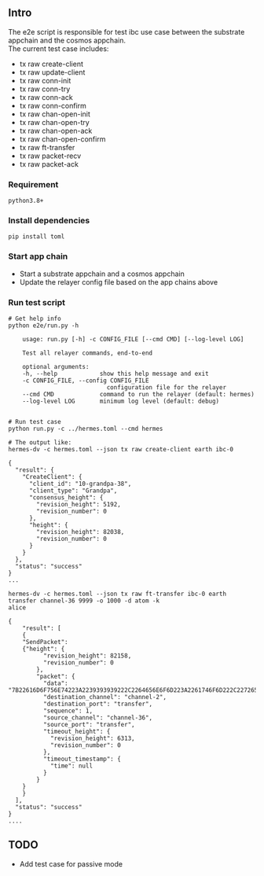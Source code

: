 ## Intro
The e2e script is responsible for test ibc use case between the substrate appchain and the cosmos appchain.   
The current test case includes: 
+ tx raw create-client	
+ tx raw update-client	
+ tx raw conn-init	
+ tx raw conn-try	
+ tx raw conn-ack	
+ tx raw conn-confirm	
+ tx raw chan-open-init	
+ tx raw chan-open-try	
+ tx raw chan-open-ack	
+ tx raw chan-open-confirm	
+ tx raw ft-transfer	
+ tx raw packet-recv	
+ tx raw packet-ack	

### Requirement
```
python3.8+
```
### Install dependencies
```
pip install toml
```
### Start app chain
- Start a substrate appchain and a cosmos appchain 
- Update the relayer config file based on the app chains above
### Run test script
```
# Get help info
python e2e/run.py -h

    usage: run.py [-h] -c CONFIG_FILE [--cmd CMD] [--log-level LOG]

    Test all relayer commands, end-to-end

    optional arguments:
    -h, --help            show this help message and exit
    -c CONFIG_FILE, --config CONFIG_FILE
                            configuration file for the relayer
    --cmd CMD             command to run the relayer (default: hermes)
    --log-level LOG       minimum log level (default: debug)


# Run test case
python run.py -c ../hermes.toml --cmd hermes

# The output like:
hermes-dv -c hermes.toml --json tx raw create-client earth ibc-0

{
  "result": {
    "CreateClient": {
      "client_id": "10-grandpa-38",
      "client_type": "Grandpa",
      "consensus_height": {
        "revision_height": 5192,
        "revision_number": 0
      },
      "height": {
        "revision_height": 82038,
        "revision_number": 0
      }
    }
  },
  "status": "success"
}
...

hermes-dv -c hermes.toml --json tx raw ft-transfer ibc-0 earth transfer channel-36 9999 -o 1000 -d atom -k
alice

{
    "result": [
    {
    "SendPacket":
    {"height": {
          "revision_height": 82158,
          "revision_number": 0
        },
        "packet": {
          "data": "7B22616D6F756E74223A2239393939222C2264656E6F6D223A2261746F6D222C227265636569766572223A2230434441334634374546334334393036363933423137304546363530454239363843354634423243222C2273656E646572223A22636F736D6F73317868326A767A396563747938716463746C6773636D797332647235677A3732396B306C377834227D",
          "destination_channel": "channel-2",
          "destination_port": "transfer",
          "sequence": 1,
          "source_channel": "channel-36",
          "source_port": "transfer",
          "timeout_height": {
            "revision_height": 6313,
            "revision_number": 0
          },
          "timeout_timestamp": {
            "time": null
          }
        }
    }
    }
  ],
  "status": "success"
}
....

```  

## TODO
- Add test case for passive mode
